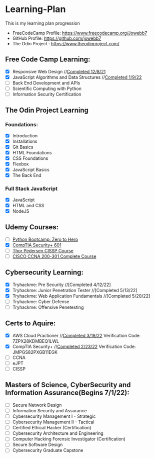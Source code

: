 # Learning-Plan

This is my learning plan progression

- FreeCodeCamp Profile: https://www.freecodecamp.org/Jowebb7
- GitHub Profile: https://github.com/jowebb7
- The Odin Project : https://www.theodinproject.com/

## Free Code Camp Learning:

- [x] Responsive Web Design //[Completed 12/8/21](https://bit.ly/3JU72Bs)
- [x] JavaScript Algorithms and Data Structures //[Completed 1/9/22](bit.ly/3HNXPZB)
- [ ] Back End Development and APIs
- [ ] Scientific Computing with Python
- [ ] Information Security Certification

## The Odin Project Learning

### Foundations:

- [x] Introduction
- [x] Installations
- [x] Git Basics
- [x] HTML Foundations
- [x] CSS Foundations
- [x] Flexbox
- [x] JavaScript Basics
- [x] The Back End

### Full Stack JavaScript

- [x] JavaScript
- [x] HTML and CSS
- [x] NodeJS

## Udemy Courses:

- [ ] [Python Bootcamp: Zero to Hero](https://www.udemy.com/course/complete-python-bootcamp/learn/lecture/3421822?start=0#overview)
- [x] [CompTIA Security+ 601](https://www.udemy.com/course/comptia_security_sy0-601_certification_training_class/learn/lecture/23582190?start=721#overview)
- [ ] [Thor Pedersen CISSP Course](https://www.udemy.com/user/thorpedersen/)
- [ ] [CISCO CCNA 200-301 Complete Course](https://www.udemy.com/course/cisco-ccent-icnd1-100-105-complete-course-sims-and-gns3/)

## Cybersecurity Learning:

- [x] Tryhackme: Pre Security //[Completed 4/12/22]
- [x] Tryhackme: Junior Penetration Tester //[Completed 5/13/22]
- [x] Tryhackme: Web Application Fundamentals //[Completed 5/20/22]
- [ ] Tryhackme: Cyber Defense
- [ ] Tryhackme: Offensive Penetesting

## Certs to Aquire:

- [x] AWS Cloud Practioner //[Completed 3/19/22](https://aw.certmetrics.com/amazon/public/verification.aspx) Verification Code: 7ZPX28KDMBEQ1LWL
- [x] CompTIA Security+ //[Completed 2/23/22](https://www.certmetrics.com/comptia/public/verification.aspx/) Verification Code: JMPGS82PXGB11EGK
- [ ] CCNA
- [ ] eJPT
- [ ] CISSP

## Masters of Science, CyberSecurity and Information Assurance(Begins 7/1/22):

- [ ] Secure Network Design
- [ ] Information Security and Assurance
- [ ] Cybersecurity Management I - Strategic
- [ ] Cybersecurity Management II - Tactical
- [ ] Certified Ethical Hacker (Certification)
- [ ] Cybersecurity Architecture and Engineering
- [ ] Computer Hacking Forensic Investigator (Certification)
- [ ] Secure Software Design
- [ ] Cybersecurity Graduate Capstone
